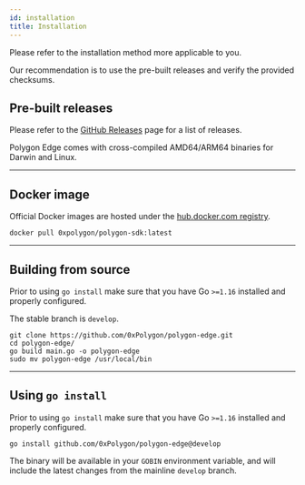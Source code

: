 ```yaml
---
id: installation
title: Installation
---
```


Please refer to the installation method more applicable to you.

Our recommendation is to use the pre-built releases and verify the provided checksums.

## Pre-built releases

Please refer to the [GitHub Releases](https://github.com/0xPolygon/polygon-edge/releases) page for a list of releases.

Polygon Edge comes with cross-compiled AMD64/ARM64 binaries for Darwin and Linux.

--- 

## Docker image

Official Docker images are hosted under the [hub.docker.com registry](https://hub.docker.com/r/0xpolygon/polygon-edge).

`docker pull 0xpolygon/polygon-sdk:latest`

---

## Building from source

Prior to using `go install` make sure that you have Go `>=1.16` installed and properly configured.

The stable branch is `develop`.

```shell
git clone https://github.com/0xPolygon/polygon-edge.git
cd polygon-edge/
go build main.go -o polygon-edge
sudo mv polygon-edge /usr/local/bin
```

---

## Using `go install`

Prior to using `go install` make sure that you have Go `>=1.16` installed and properly configured.

`go install github.com/0xPolygon/polygon-edge@develop`

The binary will be available in your `GOBIN` environment variable, and will include the latest changes from the mainline `develop` branch.
